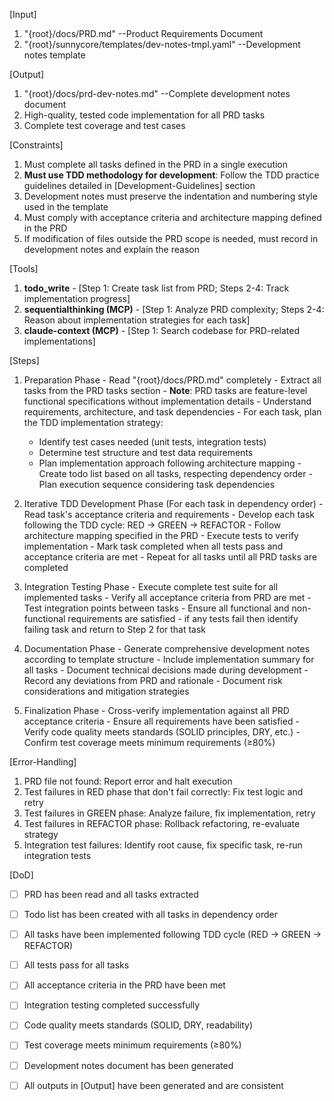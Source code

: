 [Input]
  1. "{root}/docs/PRD.md" --Product Requirements Document
  2. "{root}/sunnycore/templates/dev-notes-tmpl.yaml" --Development notes template

[Output]
  1. "{root}/docs/prd-dev-notes.md" --Complete development notes document
  2. High-quality, tested code implementation for all PRD tasks
  3. Complete test coverage and test cases

[Constraints]
  1. Must complete all tasks defined in the PRD in a single execution
  2. **Must use TDD methodology for development**: Follow the TDD practice guidelines detailed in [Development-Guidelines] section
  3. Development notes must preserve the indentation and numbering style used in the template
  4. Must comply with acceptance criteria and architecture mapping defined in the PRD
  5. If modification of files outside the PRD scope is needed, must record in development notes and explain the reason

[Tools]
  1. **todo_write**
    - [Step 1: Create task list from PRD; Steps 2-4: Track implementation progress]
  2. **sequentialthinking (MCP)**
    - [Step 1: Analyze PRD complexity; Steps 2-4: Reason about implementation strategies for each task]
  3. **claude-context (MCP)**
    - [Step 1: Search codebase for PRD-related implementations]

[Steps]
  1. Preparation Phase
    - Read "{root}/docs/PRD.md" completely
    - Extract all tasks from the PRD tasks section
    - **Note**: PRD tasks are feature-level functional specifications without implementation details
    - Understand requirements, architecture, and task dependencies
    - For each task, plan the TDD implementation strategy:
      * Identify test cases needed (unit tests, integration tests)
      * Determine test structure and test data requirements
      * Plan implementation approach following architecture mapping
    - Create todo list based on all tasks, respecting dependency order
    - Plan execution sequence considering task dependencies

  2. Iterative TDD Development Phase (For each task in dependency order)
    - Read task's acceptance criteria and requirements
    - Develop each task following the TDD cycle: RED → GREEN → REFACTOR
    - Follow architecture mapping specified in the PRD
    - Execute tests to verify implementation
    - Mark task completed when all tests pass and acceptance criteria are met
    - Repeat for all tasks until all PRD tasks are completed

  3. Integration Testing Phase
    - Execute complete test suite for all implemented tasks
    - Verify all acceptance criteria from PRD are met
    - Test integration points between tasks
    - Ensure all functional and non-functional requirements are satisfied
    - if any tests fail then identify failing task and return to Step 2 for that task

  4. Documentation Phase
    - Generate comprehensive development notes according to template structure
    - Include implementation summary for all tasks
    - Document technical decisions made during development
    - Record any deviations from PRD and rationale
    - Document risk considerations and mitigation strategies

  5. Finalization Phase
    - Cross-verify implementation against all PRD acceptance criteria
    - Ensure all requirements have been satisfied
    - Verify code quality meets standards (SOLID principles, DRY, etc.)
    - Confirm test coverage meets minimum requirements (≥80%)

[Error-Handling]
  1. PRD file not found: Report error and halt execution
  2. Test failures in RED phase that don't fail correctly: Fix test logic and retry
  3. Test failures in GREEN phase: Analyze failure, fix implementation, retry
  4. Test failures in REFACTOR phase: Rollback refactoring, re-evaluate strategy
  5. Integration test failures: Identify root cause, fix specific task, re-run integration tests

[DoD]
  - [ ] PRD has been read and all tasks extracted
  - [ ] Todo list has been created with all tasks in dependency order
  - [ ] All tasks have been implemented following TDD cycle (RED → GREEN → REFACTOR)
  - [ ] All tests pass for all tasks
  - [ ] All acceptance criteria in the PRD have been met
  - [ ] Integration testing completed successfully
  - [ ] Code quality meets standards (SOLID, DRY, readability)
  - [ ] Test coverage meets minimum requirements (≥80%)
  - [ ] Development notes document has been generated
  - [ ] All outputs in [Output] have been generated and are consistent

